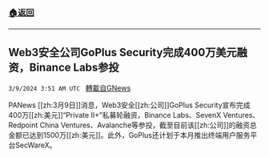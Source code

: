 ###  [:house:返回](README.md)
---


## Web3安全公司GoPlus Security完成400万美元融资，Binance Labs参投
`3/9/2024 3:51 AM UTC ` [轉載自GNews](https://gnews.org/articles/2379003)

PANews [[zh:3月9日]]消息，Web3安全[[zh:公司]]GoPlus Security宣布完成400万[[zh:美元]]“Private II+”私募轮融资，Binance Labs、SevenX Ventures、Redpoint China Ventures、Avalanche等参投，截至目前该[[zh:公司]]的融资总金额已达到1500万[[zh:美元]]。此外，GoPlus还计划于本月推出终端用户服务平台SecWareX。

